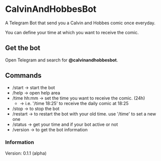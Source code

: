 # CalvinAndHobbesBot
A Telegram Bot that send you a Calvin and Hobbes comic once everyday.

You can define your time at which you want to receive the comic.

## Get the bot
Open Telegram and search for **@calvinandhobbesbot**.

## Commands
* /start      -> start the bot
* /help       -> open help area
* /time hh:mm -> set the time you want to receive the comic. (24h) 
  * -> i.e. '/time 18:25' to receive the daily comic at 18:25
* /stop       -> to stop the bot
* /restart    -> to restart the bot with your old time. use '/time' to set a new one
* /status     -> get your time and if your bot active or not
* /version    -> to get the bot information

### Information
Version: 0.1.1 (alpha)
